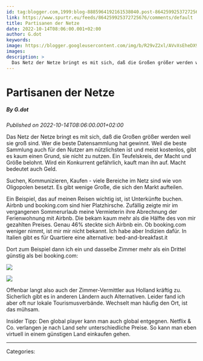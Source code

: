 ```yaml
---
id: tag:blogger.com,1999:blog-8885964192161538040.post-864259925372725676
link: https://www.spurtr.eu/feeds/864259925372725676/comments/default
title: Partisanen der Netze
date: 2022-10-14T08:06:00.001+02:00
author: G.dot
keywords: 
image: https://blogger.googleusercontent.com/img/b/R29vZ2xl/AVvXsEheDX96pSVqHM69Q7mrQbOm9OlEiL7VGa0LB_wYKbdoHYxnvPtjzUgkzoIpOSNot4-RTRSTb8oNyyvUQIuOeC4AmqkQURZ4Pf4G8ijIb_A1lHZom2_oP6Z5sssnHcJ8vcio8R6bjNnUpYA/s72-c/1665727594873803-0.png
images: 
description: >
  Das Netz der Netze bringt es mit sich, daß die Großen größer werden weil sie groß sind. Wer die beste Datensammlung hat gewinnt. Weil die beste Sammlung auch für den Nutzer am nützlichsten ist und meist kostenlos, gibt es kaum einen Grund, sie nicht zu nutzen. Ein Teufelskreis, der Macht
---
```

# Partisanen der Netze
##### By G.dot
_Published on 2022-10-14T08:06:00.001+02:00_

Das Netz der Netze bringt es mit sich, daß die Großen größer werden weil sie groß sind. Wer die beste Datensammlung hat gewinnt. Weil die beste Sammlung auch für den Nutzer am nützlichsten ist und meist kostenlos, gibt es kaum einen Grund, sie nicht zu nutzen. Ein Teufelskreis, der Macht und Größe belohnt. Wird ein Konkurrent gefährlich, kauft man ihn auf. Macht bedeutet auch Geld.

Suchen, Kommunizieren, Kaufen - viele Bereiche im Netz sind wie von Oligopolen besetzt. Es gibt wenige Große, die sich den Markt aufteilen.

Ein Beispiel, das auf meinen Reisen wichtig ist, ist Unterkünfte buchen. Airbnb und booking.com sind hier Platzhirsche. Zufällig zeigte mir im vergangenen Sommerurlaub meine Vermieterin ihre Abrechnung der Ferienwohnung mit Airbnb. Die bekam kaum mehr als die Hälfte des von mir gezahlten Preises. Genau 46% steckte sich Airbnb ein. Ob booking.com weniger nimmt, ist mir mir nicht bekannt. Ich habe aber Indizien dafür. In Italien gibt es für Quartiere eine alternative: bed-and-breakfast.it 

Dort zum Beispiel dann ich ein und dasselbe Zimmer mehr als ein Drittel günstig als bei booking.com:

[![](https://blogger.googleusercontent.com/img/b/R29vZ2xl/AVvXsEheDX96pSVqHM69Q7mrQbOm9OlEiL7VGa0LB_wYKbdoHYxnvPtjzUgkzoIpOSNot4-RTRSTb8oNyyvUQIuOeC4AmqkQURZ4Pf4G8ijIb_A1lHZom2_oP6Z5sssnHcJ8vcio8R6bjNnUpYA/s1600/1665727594873803-0.png)](https://blogger.googleusercontent.com/img/b/R29vZ2xl/AVvXsEheDX96pSVqHM69Q7mrQbOm9OlEiL7VGa0LB_wYKbdoHYxnvPtjzUgkzoIpOSNot4-RTRSTb8oNyyvUQIuOeC4AmqkQURZ4Pf4G8ijIb_A1lHZom2_oP6Z5sssnHcJ8vcio8R6bjNnUpYA/s1600/1665727594873803-0.png)

  

[![](https://blogger.googleusercontent.com/img/b/R29vZ2xl/AVvXsEgGEZVKdCmSFjEWVZSt0NCmxlv4RrpOFeE0H3vxYJ69hZr0s2sdTN4tRUtL0L6YSZ9wroTSdGxweEN10ko12nxuZp_OutSYlWNi1fz_RVH7KiINCXhHsB4dupRwJdxbbQHR884kOH3JKUA/s1600/1665727591239619-1.png)](https://blogger.googleusercontent.com/img/b/R29vZ2xl/AVvXsEgGEZVKdCmSFjEWVZSt0NCmxlv4RrpOFeE0H3vxYJ69hZr0s2sdTN4tRUtL0L6YSZ9wroTSdGxweEN10ko12nxuZp_OutSYlWNi1fz_RVH7KiINCXhHsB4dupRwJdxbbQHR884kOH3JKUA/s1600/1665727591239619-1.png)

Offenbar langt also auch der Zimmer-Vermittler aus Holland kräftig zu. Sicherlich gibt es in anderen Ländern auch Alternativen. Leider fand ich aber oft nur lokale Tourismusverbände. Wechselt man häufig den Ort, ist das mühsam.

  

Insider Tipp: Den global player kann man auch global entgegnen. Netflix & Co. verlangen je nach Land sehr unterschiedliche Preise. So kann man eben virtuell in einem günstigen Land einkaufen gehen.

---
Categories: 